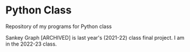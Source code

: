 # Python Class
 Repository of my programs for Python class

Sankey Graph [ARCHIVED] is last year's (2021-22) class final project. I am in the 2022-23 class.
